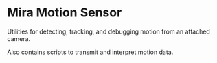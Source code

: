 # Mira Motion Sensor

Utilities for detecting, tracking, and debugging motion from an attached camera.

Also contains scripts to transmit and interpret motion data.
